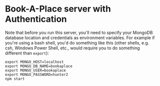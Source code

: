 # Book-A-Place server with Authentication

Note that before you run this server, you'll need to specify your MongoDB database location and credentials as environment variables.  For example if you're using a bash shell, you'd do something like this (other shells, e.g. csh, Windows Power Shell, etc., would require you to do something different than `export`):
```
export MONGO_HOST=localhost
export MONGO_DB_NAME=bookaplace
export MONGO_USER=bookaplace
export MONGO_PASSWORD=hunter2
npm start
```
